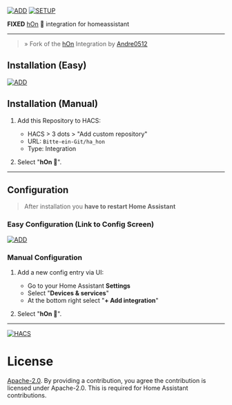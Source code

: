 [![ADD][hacs1]](https://my.home-assistant.io/redirect/hacs_repository/?owner=Bitte-ein-Git&repository=ha_hon&category=integration) [![SETUP][setup1]](https://my.home-assistant.io/redirect/hacs_repository/?owner=Bitte-ein-Git&repository=ha_hon&category=integration)

<!--
<p align="center">
  <img src="img/repo.png" alt="Logo">
</p>
-->

**FIXED** [hOn](https://github.com/Bitte-ein-Git/ha_hon) 🗿 integration for homeassistant

<hr>

> » Fork of the [hOn](https://github.com/Andre0512/hon) Integration by [Andre0512](https://github.com/Andre0512)

## Installation (Easy)
[![ADD][hacs2]](https://my.home-assistant.io/redirect/hacs_repository/?owner=Bitte-ein-Git&repository=ha_hon&category=integration)
## Installation (Manual)
1. Add this Repository to HACS:
   - HACS > 3 dots > "Add custom repository"
   - URL: `Bitte-ein-Git/ha_hon`
   - Type: Integration

2. Select "**hOn 🗿**".

<hr>

## Configuration

> After installation you **have to restart Home Assistant**

### Easy Configuration (Link to Config Screen)
[![ADD][setup2]](https://my.home-assistant.io/redirect/hacs_repository/?owner=Bitte-ein-Git&repository=ha_hon&category=integration)
### Manual Configuration
1. Add a new config entry via UI:
   - Go to your Home Assistant **Settings**
   - Select "**Devices & services**"
   - At the bottom right select "**+ Add integration**"

2. Select "**hOn 🗿**".

<hr>

[![HACS][hacsbadge]](https://hacs.xyz)

# License

[Apache-2.0](LICENSE). By providing a contribution, you agree the contribution is licensed under Apache-2.0. This is required for Home Assistant contributions.

[hacsbadge]: https://img.shields.io/badge/HACS-Default-orange.svg?style=for-the-badge
[hacs1]: https://img.shields.io/badge/HACS-%23ff8c00.svg?style=for-the-badge&logo=homeassistantcommunitystore&label=Add%20Repository%20to
[hacs2]: https://my.home-assistant.io/badges/hacs_repository.svg
[setup1]: https://img.shields.io/badge/HA-%2318BCF2.svg?style=for-the-badge&logo=homeassistant&label=Add%20Integration%20to
[setup2]: https://my.home-assistant.io/badges/config_flow_start.svg